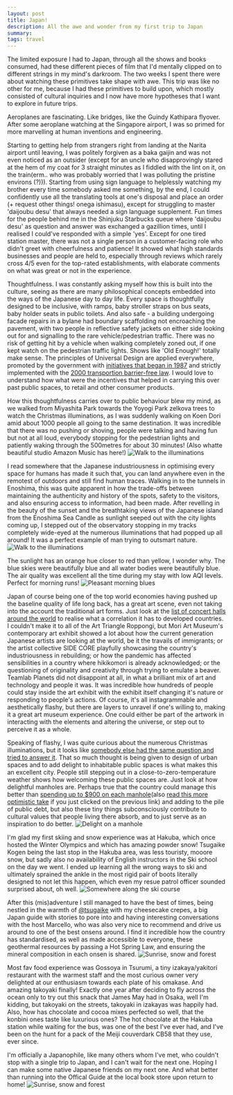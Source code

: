 ```yaml
---
layout: post
title: Japan!
description: All the awe and wonder from my first trip to Japan
summary:
tags: travel
---
```


The limited exposure I had to Japan, through all the shows and books consumed, had these different pieces of film that I'd mentally clipped on to different strings in my mind's darkroom. The two weeks I spent there were about watching these primitives take shape with awe. This trip was like no other for me, because I had these primitives to build upon, which mostly consisted of cultural inquiries and I now have more hypotheses that I want to explore in future trips.

Aeroplanes are fascinating. Like bridges, like the Guindy Kathipara flyover. After some aeroplane watching at the Singapore airport, I was so primed for more marvelling at human inventions and engineering.

Starting to getting help from strangers right from landing at the Narita airport until leaving, I was politely forgiven as a baka gaijin and was not even noticed as an outsider (except for an uncle who disapprovingly stared at the hem of my coat for 3 straight minutes as I fiddled with the lint on it, on the train(erm.. who was probably worried that I was polluting the pristine environs (?))). Starting from using sign language to helplessly watching my brother every time somebody asked me something, by the end, I could confidently use all the translating tools at one's disposal and place an order (+ request other things! onega ishimasu), except for struggling to master 'daijoubu desu' that always needed a sign language supplement. Fun times for the people behind me in the Shinjuku Starbucks queue where 'daijoubu desu' as question and answer was exchanged a gazillion times, until I realised I could've responded with a simple 'yes'. Except for one tired station master, there was not a single person in a customer-facing role who didn't greet with cheerfulness and patience! It showed what high standards businesses and people are held to, especially through reviews which rarely cross 4/5 even for the top-rated establishments, with elaborate comments on what was great or not in the experience.

Thoughtfulness. I was constantly asking myself how this is built into the culture, seeing as there are many philosophical concepts embedded into the ways of the Japanese day to day life. Every space is thoughtfully designed to be inclusive, with ramps, baby stroller straps on bus seats, baby holder seats in public toilets. And also safe - a building undergoing facade repairs in a bylane had boundary scaffolding not encroaching the pavement, with two people in reflective safety jackets on either side looking out for and signalling to the rare vehicle/pedestrian traffic. There was no risk of getting hit by a vehicle when walking completely zoned out, if one kept watch on the pedestrian traffic lights. Shows like 'Old Enough!' totally make sense. The principles of Universal Design are applied everywhere, promoted by the government with [initiatives that began in 1987](https://scholarspace.manoa.hawaii.edu/server/api/core/bitstreams/1fdc0704-904b-487c-8b50-69f077cf284b/content) and strictly implemented with the [2000 transportion barrier-free law](https://www.mlit.go.jp/kisha/kisha05/01/010711/04.pdf). I would love to understand how what were the incentives that helped in carrying this over past public spaces, to retail and other consumer products. 

How this thoughtfulness carries over to public behaviour blew my mind, as we walked from Miyashita Park towards the Yoyogi Park zelkova trees to watch the Christmas illuminations, as I was suddenly walking on Koen Dori amid about 1000 people all going to the same destination. It was incredible that there was no pushing or shoving, people were talking and having fun but not at all loud, everybody stopping for the pedestrian lights and patiently waking through the 500metres for about 30 minutes! (Also whatte beautiful studio Amazon Music has here!)
![Walk to the illuminations](https://fluid.anbuu.in/assets/images/japan_yoyogi.jpg)

I read somewhere that the Japanese industriousness in optimising every space for humans has made it such that, you can land anywhere even in the remotest of outdoors and still find human traces. Walking in to the tunnels in Enoshima, this was quite apparent in how the trade-offs between maintaining the authenticity and history of the spots, safety to the visitors, and also ensuring access to information, had been made. After revelling in the beauty of the sunset and the breathtaking views of the Japanese island from the Enoshima Sea Candle as sunlight seeped out with the city lights coming up, I stepped out of the observatory stopping in my tracks completely wide-eyed at the numerous illuminations that had popped up all around! It was a perfect example of man trying to outsmart nature.
![Walk to the illuminations](https://fluid.anbuu.in/assets/images/japan_enoshima.jpg)

The sunlight has an orange hue closer to red than yellow, I wonder why. The blue skies were beautifully blue and all water bodies were beautifully blue. The air quality was excellent all the time during my stay with low AQI levels. Perfect for morning runs!
![Pleasant morning blues](https://fluid.anbuu.in/assets/images/japan_blue.jpg)

Japan of course being one of the top world economies having pushed up the baseline quality of life long back, has a great art scene, even not taking into the account the traditional art forms. Just look at the [list of concert halls around the world](https://en.wikipedia.org/wiki/List_of_concert_halls) to realise what a correlation it has to developed countries. I couldn't make it to all of the Art Triangle Roppongi, but Mori Art Museum's contemporary art exhibit showed a lot about how the current generation Japanese artists are looking at the world, be it the travails of immigrants; or the artist collective SIDE CORE playfully showcasing the country's industriousness in rebuilding; or how the pandemic has affected sensibilities in a country where hikikomori is already acknowledged; or the questioning of originality and creativity through trying to emulate a beaver. Teamlab Planets did not disappoint at all, in what a brilliant mix of art and technology and people it was. It was incredible how hundreds of people could stay inside the art exhibit with the exhibit itself changing it's nature or responding to people's actions. Of course, it's all instagrammable and aesthetically flashy, but there are layers to unravel if one's willing to, making it a great art museum experience. One could either be part of the artwork in interacting with the elements and altering the universe, or step out to perceive it as a whole. 

Speaking of flashy, I was quite curious about the numerous Christmas illuminations, but it looks like [somebody else had the same question and tried to answer it](https://www.japantimes.co.jp/life/2022/12/17/lifestyle/christmas-illuminations-tokyo/). That so much thought is being given to design of urban spaces and to add delight to inhabitable public spaces is what makes this an excellent city. People still stepping out in a close-to-zero-temperature weather shows how welcoming these public spaces are. Just look at how delightful manholes are. Perhaps true that the country could manage this better than [spending up to $900 on each manhole](https://www.bbc.com/news/world-asia-63830490)(also [read this more optimistic take](https://noahpinion.substack.com/p/actually-japan-has-changed-a-lot) if you just clicked on the previous link) and adding to the pile of public debt, but also these tiny things subconsciously contribute to cultural values that people living there absorb, and to just serve as an inspiration to do better.
![Delight on a manhole](https://fluid.anbuu.in/assets/images/japan_manhole.jpg)

I'm glad my first skiing and snow experience was at Hakuba, which once hosted the Winter Olympics and which has amazing powder snow! Tsugaike Kogen being the last stop in the Hakuba area, was less touristy, mooore snow, but sadly also no availability of English instructors in the Ski school on the day we went. I ended up learning all the wrong ways to ski and ultimately sprained the ankle in the most rigid pair of boots literally designed to not let this happen, which even my resue patrol officer sounded surprised about, oh well. 
![Somewhere along the ski course](https://fluid.anbuu.in/assets/images/japan_snow.jpg)

After this (mis)adventure I still managed to have the best of times, being nestled in the warmth of [@tsugaike](https://www.tripadvisor.com.au/Hotel_Review-g1120616-d7395832-Reviews-Tsugaike-Otari_mura_Kitaazumi_gun_Nagano_Prefecture_Koshinetsu_Chubu.html) with my cheesecake crepes, a big Japan guide with stories to pore into and having interesting conversations with the host Marcello, who was also very nice to recommend and drive us around to one of the best onsens around. I find it incredible how the country has standardised, as well as made accessible to everyone, these geothermal resources by passing a Hot Spring Law, and ensuring the mineral composition in each onsen is shared.
![Sunrise, snow and forest](https://fluid.anbuu.in/assets/images/japan_sunrise.jpg)

Most fav food experience was Gossoya in Tsurumi, a tiny izakaya/yakitori restaurant with the warmest staff and the most curious owner very delighted at our enthusiasm towards each plate of his omakase. And amazing takoyaki finally! Exactly one year after deciding to fly across the ocean only to try out this snack that James May had in Osaka, well I'm kidding, but takoyaki on the streets, takoyaki in izakayas was happily had. Also, how has chocolate and cocoa mixes perfected so well, that the konbini ones taste like luxurious ones? The hot chocolate at the Hakuba station while waiting for the bus, was one of the best I've ever had, and I've been on the hunt for a pack of the Meiji couverdark CB58 that they use, ever since.

I'm officially a Japanophile, like many others whom I've met, who couldn't stop with a single trip to Japan, and I can't wait for the next one. Hoping I can make some native Japanese friends on my next one. And what better than running into the Offical Guide at the local book store upon return to home!
![Sunrise, snow and forest](https://fluid.anbuu.in/assets/images/japan_book.jpg)





